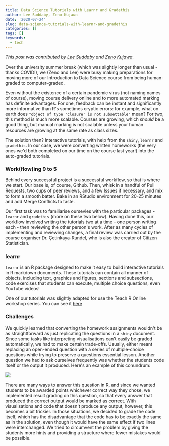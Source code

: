 ```yaml
---
title: Data Science Tutorials with Learnr and Gradethis
author: Lee Suddaby, Zeno Kujawa
date: '2020-07-24'
slug: data-science-tutorials-with-learnr-and-gradethis
categories: []
tags: []
keywords:
  - tech
---
```


*This post was contributed by [Lee Suddaby](https://github.com/lee-suddaby) and [Zeno Kujawa](https://github.com/ZenoMK).*

Over the university summer break (which was slightly longer than usual - thanks COVID!), we (Zeno and Lee) were busy making preparations for moving more of our Introduction to Data Science course from being human-graded to computer-graded. 

<!--more-->

Even without the existence of a certain pandemic virus (not naming names of course), moving course delivery online and to more automated marking has definite advantages. For one, feedback can be instant and significantly more informative than R's sometimes cryptic errors: for example, what on earth does `"object of type 'closure' is not subsettable"` mean? For two, this method is much more scalable. Courses are growing, which *should* be a good thing, but manual marking is not scalable unless your human resources are growing at the same rate as class sizes.

The solution then? Interactive tutorials, with help from the `shiny`, `learnr` and `gradethis`. In our case, we were converting written homeworks (the very ones we'd both completed on our time on the course last year!) into the auto-graded tutorials.


### Work(flow)ing 9 to 5

Behind every successful project is a successful workflow, so that is where we start. Our base is, of course, Github. Then, whisk in a handful of Pull Requests, two cups of peer reviews, and a few Issues if necessary, and mix to form a smooth batter. Bake in an RStudio environment for 20-25 minutes and add Merge Conflicts to taste.

Our first task was to familiarise oursevles with the particular packages - `learnr` and `gradethis` (more on these two below). Having done this, our workflow involved writing the tutorials two at a time - one person writing each - then reviewing the other person's work. After as many cycles of implementing and reviewing changes, a final review was carried out by the course organiser Dr. Çetinkaya-Rundel, who is also the creator of Citizen Statistician.


### learnr

`learnr` is an R package designed to make it easy to build interactive tutorials in R markdown documents. These tutorials can contain all manner of objects, including text, graphics and figures, sections and subsections, code exercises that students can execute, multiple choice questions, even YouTube videos!


One of our tutorials was slightly adapted for use the Teach R Online workshop series. You can see it [here](https://gallery.shinyapps.io/lego-sales/)

### Challenges

We quickly learned that converting the homework assignments wouldn't be as straightforward as just replicating the questions in a `shiny` document. Since some tasks like interpreting visualisations can't easily be graded automatically, we had to make certain trade-offs. Usually, either meant replacing an open-ended question with a series of multiple-choice questions while trying to preserve a questions essential lesson. 
Another question we had to ask ourselves frequently was whether the students code itself or the output it produced. Here's an example of this conundrum: 

![](https://imgur.com/sVa8ehy.jpg)

There are many ways to answer this question in R, and since we wanted students to be awarded points whichever correct way they chose, we implemented result grading on this question, so that every answer that produced the correct output would be marked as correct. 
With visualisations and code that doesn't produce any output, however, this becomes a bit trickier. 
In those situations, we decided to grade the code itself, which has the disadvantage that the code has to be exactly the same as in the solution, even though it would have the same effect if two lines were interchanged. We tried to circumvent the problem by giving the students more hints and providing a structure where fewer mistakes would be possible. 
